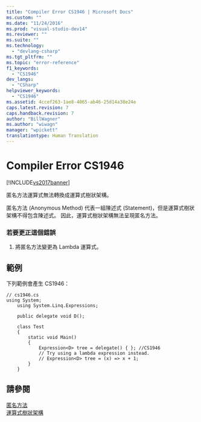 ```yaml
---
title: "Compiler Error CS1946 | Microsoft Docs"
ms.custom: ""
ms.date: "11/24/2016"
ms.prod: "visual-studio-dev14"
ms.reviewer: ""
ms.suite: ""
ms.technology: 
  - "devlang-csharp"
ms.tgt_pltfrm: ""
ms.topic: "error-reference"
f1_keywords: 
  - "CS1946"
dev_langs: 
  - "CSharp"
helpviewer_keywords: 
  - "CS1946"
ms.assetid: 4ccef263-1ae8-4065-ab46-25d14a38e24e
caps.latest.revision: 7
caps.handback.revision: 7
author: "BillWagner"
ms.author: "wiwagn"
manager: "wpickett"
translationtype: Human Translation
---
```

# Compiler Error CS1946
[!INCLUDE[vs2017banner](../../../csharp/includes/vs2017banner.md)]

匿名方法運算式無法轉換成運算式樹狀架構。  
  
 匿名方法 \(Anonymous Method\) 代表一組陳述式 \(Statement\)，但是運算式樹狀架構不得包含陳述式。  因此，運算式樹狀架構無法呈現匿名方法。  
  
### 若要更正這個錯誤  
  
1.  將匿名方法變更為 Lambda 運算式。  
  
## 範例  
 下列範例會產生 CS1946：  
  
```  
// cs1946.cs  
using System;  
    using System.Linq.Expressions;  
  
    public delegate void D();  
  
    class Test  
    {  
        static void Main()  
        {  
            Expression<D> tree = delegate() { }; //CS1946  
            // Try using a lambda expression instead.  
            // Expression<D> tree = (x) => x + 1;  
        }  
    }  
```  
  
## 請參閱  
 [匿名方法](../../../csharp/programming-guide/statements-expressions-operators/anonymous-methods.md)   
 [運算式樹狀架構](../Topic/Expression%20Trees%20\(C%23%20and%20Visual%20Basic\).md)